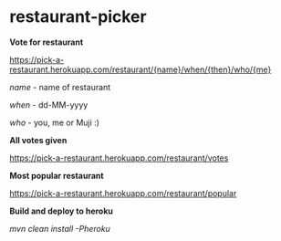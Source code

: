 # restaurant-picker

**Vote for restaurant**

https://pick-a-restaurant.herokuapp.com/restaurant/{name}/when/{then}/who/{me}

_name_ - name of restaurant

_when_ - dd-MM-yyyy

_who_ - you, me or Muji :)

**All votes given**

https://pick-a-restaurant.herokuapp.com/restaurant/votes

**Most popular restaurant**

https://pick-a-restaurant.herokuapp.com/restaurant/popular

**Build and deploy to heroku**

_mvn clean install -Pheroku_